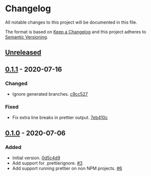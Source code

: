 # Changelog

All notable changes to this project will be documented in this file.

The format is based on [Keep a Changelog](http://keepachangelog.com/)
and this project adheres to [Semantic Versioning](http://semver.org/).

## [Unreleased](https://github.com/atomist-skills/prettier-skill/compare/0.1.1...HEAD)

## [0.1.1](https://github.com/atomist-skills/prettier-skill/compare/0.1.0...0.1.1) - 2020-07-16

### Changed

-   Ignore generated branches. [c9cc527](https://github.com/atomist-skills/prettier-skill/commit/c9cc527ee9958b942c976567b623d1125bc95b25)

### Fixed

-   Fix extra line breaks in prettier output. [7eb410c](https://github.com/atomist-skills/prettier-skill/commit/7eb410c21cf185d46b249a0ea8b97c82322c4e07)

## [0.1.0](https://github.com/atomist-skills/prettier-skill/tree/0.1.0) - 2020-07-06

### Added

-   Initial version. [0d5c4d9](https://github.com/atomist-skills/prettier-skill/commit/0d5c4d90acb24e3b8bcf5c7438d71178eeb770bc)
-   Add support for .prettierignore. [#3](https://github.com/atomist-skills/prettier-skill/issues/3)
-   Add support running prettier on non NPM projects. [#6](https://github.com/atomist-skills/prettier-skill/issues/6)
